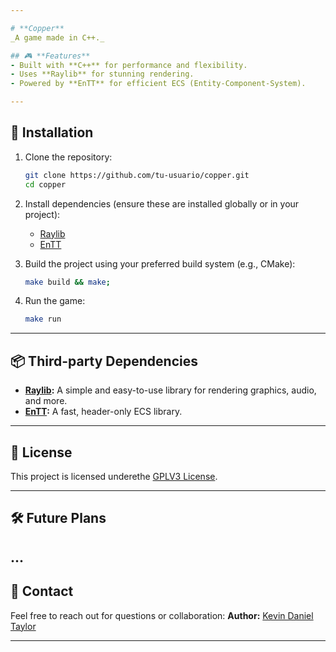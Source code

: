 ```yaml
---

# **Copper** 
_A game made in C++._

## 🎮 **Features**
- Built with **C++** for performance and flexibility.
- Uses **Raylib** for stunning rendering.
- Powered by **EnTT** for efficient ECS (Entity-Component-System).

---
```


## 🚀 **Installation**

1. Clone the repository:
   ```bash
   git clone https://github.com/tu-usuario/copper.git
   cd copper
   ```

2. Install dependencies (ensure these are installed globally or in your project):
   - [Raylib](https://github.com/raysan5/raylib)
   - [EnTT](https://github.com/skypjack/entt)

3. Build the project using your preferred build system (e.g., CMake):
   ```bash
   make build && make;
   ```

4. Run the game:
   ```bash
   make run
   ```

---

## 📦 **Third-party Dependencies**

- **[Raylib](https://github.com/raysan5/raylib):** A simple and easy-to-use library for rendering graphics, audio, and more.
- **[EnTT](https://github.com/skypjack/entt):** A fast, header-only ECS library.

---

## 📜 **License**
This project is licensed underethe [GPLV3 License](LICENSE).

---

## 🛠 **Future Plans**
...
---

## 🤝 **Contact**
Feel free to reach out for questions or collaboration:
**Author:** [Kevin Daniel Taylor](https://github.com/frixtaylor1)

---
